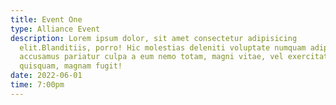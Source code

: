 ```yaml
---
title: Event One
type: Alliance Event
description: Lorem ipsum dolor, sit amet consectetur adipisicing
  elit.Blanditiis, porro! Hic molestias deleniti voluptate numquam adipisci
  accusamus pariatur culpa a eum nemo totam, magni vitae, vel exercitationem
  quisquam, magnam fugit!
date: 2022-06-01
time: 7:00pm
---
```

